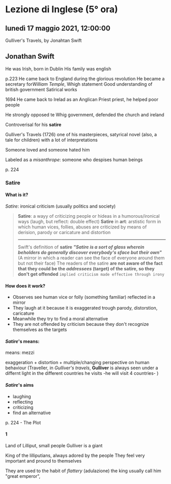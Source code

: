 # Lezione di Inglese (5° ora)

## lunedì 17 maggio 2021, 12:00:00

Gulliver's Travels, by Jonahtan Swift

## Jonathan Swift
He was Irish, born in Dublin
His family was english


p.223
He came back to England during the glorious revolution
He became a secretary for*William Temple*, Whigh statement
Good understanding of british government
Satirical works

1694 He came back to Irelad as an Anglican Priest priest, he helped poor people

He strongly opposed te Whig government, defended the church and ireland

Controverisal for his **satire**

Gulliver's Travels (1726) one of his masterpieces, satyrical novel (also, a tale for children) with a lot of interpretations

Someone loved and someone hated him


Labeled as a *misanthrope*: someone who despises human beings


p. 224
### Satire
#### What is it?
*Satire*: ironical criticism (usually politics and society)

> **Satire**: a wayy of criticizing people or hideas in a humorous/ironical ways (laugh, but reflect: double effect)
> **Satire** in **art**: arstistic form in which human vices, follies, abuses are criticized by means of derision, parody or caricature and distortion
> 
> ---
> Swift's definition of **satire**
>***"Satire is a sort of glass wherein beholders do generally discover everybody's sface but their own"***
> (A mirror in which a reader can see the face of everyone around them but not their face)
> The readers of the satire **are not aware of the fact that they could be the *addressees* (target) of the satire, so they don't get offended**
> `implied criticism made effective through irony`

#### How does it work?
* Observes see human vice or folly (something familiar) reflected in a mirror
* They laugh at it because it is exaggerated trough parody, distorstion, caricature
* Meanwhile they try to find a moral alternative
* They are not offended by criticism because they don't recognize themselves as the targets

#### *Satire*'s means:

means: mezzi

exaggeration + distortion + multiple/changing perspective on human behaviour (Traveller, in *Gulliver's travels*, **Gulliver** is always seen under a differnt light in the different countries he visits -he will visit 4 countries-  )
 
#### *Satire*'s aims
* laughing
* reflecting
* criticizing
* find an alternative


p. 224 - The Plot

#### 1 
Land of Lilliput, small people
Gulliver is a giant

King of the lilliputians, always adored by the people
They feel very important and pround to themselves

They are used to the habit of *flattery* (adulazione)
the king usually call him
"great emperor",
<!--stackedit_data:
eyJoaXN0b3J5IjpbLTE2NjA1OTM4NjNdfQ==
-->